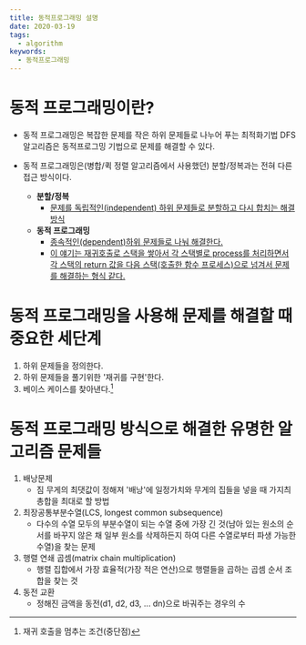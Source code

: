 ```yaml
---
title: 동적프로그래밍 설명
date: 2020-03-19
tags:
  - algorithm
keywords:
  - 동적프로그래밍
---
```


# 동적 프로그래밍이란?
* 동적 프로그래밍은 복잡한 문제를 작은 하위 문제들로 나누어 푸는 최적화기법 DFS 알고리즘은 동적프로그밍 기법으로 문제를 해결할 수 있다. 

* 동적 프로그래밍은(병합/퀵 정렬 알고리즘에서 사용했던) 분할/정복과는 전혀 다른 접근 방식이다. 
    * **분할/정복**
        - <u>문제를 독립적인(independent) 하위 문제들로 분할하고 다시 합치는 해결 방식</u>
    * **동적 프로그래밍**
        - <u>종속적인(dependent)하위 문제들로 나눠 해결한다.</u>
        - <u>이 얘기는 재귀호출로 스택을 쌓아서 각 스택별로 process를 처리하면서 각 스택의 return 값을 다음 스택(호출한 함수 프로세스)으로 넘겨서 문제를 해결하는 형식 같다.</u>

# 동적 프로그래밍을 사용해 문제를 해결할 때 중요한 세단계
1. 하위 문제들을 정의한다. 
2. 하위 문제들을 풀기위한 '재귀를 구현'한다.
3. 베이스 케이스를 찾아낸다.[^BaseCase]

# 동적 프로그래밍 방식으로 해결한 유명한 알고리즘 문제들
1. 배낭문제
    * 짐 무게의 최댓값이 정해져 '배낭'에 일정가치와 무게의 집들을 넣을 때 가지츼 총합을 최대로 할 방법
2. 최장공통부분수열(LCS, longest common subsequence)
    * 다수의 수열 모두의 부분수열이 되는 수열 중에 가장 긴 것(남아 있는 원소의 순서를 바꾸지 않은 채 일부 원소를 삭제하든지 하여 다른 수열로부터 파생 가능한 수열)을 찾는 문제
3. 행렬 연쇄 곱셈(matrix chain multiplication)
    * 행렬 집합에서 가장 효율적(가장 적은 연산)으로 행렬들을 곱하는 곱셈 순서 조합을 찾는 것 
4. 동전 교환
    * 정해진 금액을 동전(d1, d2, d3, ... dn)으로 바궈주는 경우의 수



[^BaseCase]: 재귀 호출을 멈추는 조건(중단점)